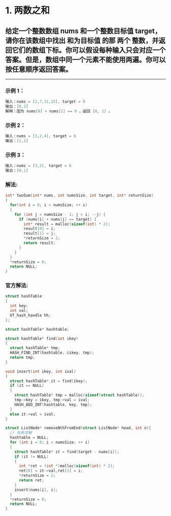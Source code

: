 # **1. 两数之和**

##  给定一个整数数组 nums 和一个整数目标值 target，请你在该数组中找出 和为目标值 的那 两个 整数，并返回它们的数组下标。你可以假设每种输入只会对应一个答案。但是，数组中同一个元素不能使用两遍。你可以按任意顺序返回答案。

---

### **示例 1：**

```c
输入：nums = [2,7,11,15], target = 9
输出：[0,1]
解释：因为 nums[0] + nums[1] == 9 ，返回 [0, 1] 。
```

### **示例 2：**

```c
输入：nums = [3,2,4], target = 6
输出：[1,2]
```

### **示例 3：**

```c
输入：nums = [3,3], target = 6
输出：[0,1]
```

### **解法:**

```c
int* twoSum(int* nums, int numsSize, int target, int* returnSize)
{
  for(int i = 0; i < numsSize; ++ i)
  {
    for (int j = numsSize - 1; j > i; --j) {
      if (nums[i] + nums[j] == target) {
        int* result = malloc(sizeof(int) * 2);
        result[0] = i;
        result[1] = j;
        *returnSize = 2;
        return result;
      }
    }
  }
  *returnSize = 0;
  return NULL;
}
```

### **官方解法:**

```c
struct hashTable
{
  int key;
  int val;
  UT_hash_handle hh;
};

struct hashTable* hashtable;

struct hashTable* find(int ikey)
{
  struct hashTable* tmp;
  HASH_FIND_INT(hashtable, &ikey, tmp);
  return tmp;
}

void insert(int ikey, int ival)
{
  struct hashTable* it = find(ikey);
  if (it == NULL)
  {
    struct hashTable* tmp = malloc(sizeof(struct hashTable));
    tmp->key = ikey, tmp->val = ival;
    HASH_ADD_INT(hashtable, key, tmp);
  }
  else it->val = ival;
}

struct ListNode* removeNthFromEnd(struct ListNode* head, int n){
  // 哈希求解
  hashtable = NULL;
  for (int i = 0; i < numsSize; ++ i)
  {
    struct hashTable* it = find(target - nums[i]);
    if (it != NULL)
    {
      int *ret = (int *)malloc(sizeof(int) * 2);
      ret[0] = it->val,ret[1] = i;
      *returnSize = 2;
      return ret;
    }
    insert(nums[i], i);
  }
  *returnSize = 0;
  return NULL;
}
```
